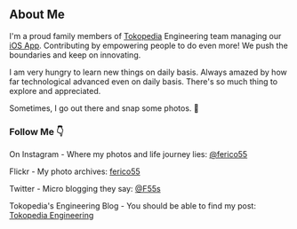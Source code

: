 ## About Me

I'm a proud family members of [Tokopedia](https://github.com/tokopedia) Engineering team managing our [iOS App](https://apps.apple.com/id/app/tokopedia/id1001394201). Contributing by empowering people to do even more! We push the boundaries and keep on innovating.

I am very hungry to learn new things on daily basis. Always amazed by how far technological advanced even on daily basis. There's so much thing to explore and appreciated.

Sometimes, I go out there and snap some photos. 📸

### Follow Me 👇
On Instagram - Where my photos and life journey lies: [@ferico55](http://instagram.com/ferico55/)

Flickr - My photo archives: [ferico55](https://www.flickr.com/photos/152285167@N08/albums/with/72157680192215948)

Twitter - Micro blogging they say: [@F55s](http://twitter.com/F55s)

Tokopedia's Engineering Blog - You should be able to find my post: [Tokopedia Engineering](https://medium.com/tokopedia-engineering)
